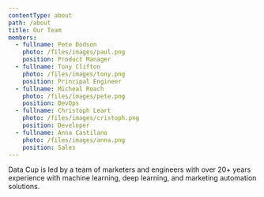 ```yaml
---
contentType: about
path: /about
title: Our Team
members:
  - fullname: Pete Dodson
    photo: /files/images/paul.png
    position: Product Manager
  - fullname: Tony Clifton
    photo: /files/images/tony.png
    position: Principal Engineer
  - fullname: Micheal Roach
    photo: /files/images/pete.png
    position: DevOps
  - fullname: Christoph Leart
    photo: /files/images/cristoph.png
    position: Developer
  - fullname: Anna Castilano
    photo: /files/images/anna.png
    position: Sales
---
```

Data Cup is led by a team of marketers and engineers with over 20+ years experience with machine learning, deep learning, and marketing automation solutions.
